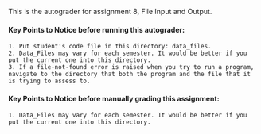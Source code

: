 This is the autograder for assignment 8, File Input and Output.

#### Key Points to Notice before running this autograder:
    1. Put student's code file in this directory: data_files.
    2. Data_Files may vary for each semester. It would be better if you put the current one into this directory.
    3. If a file-not-found error is raised when you try to run a program, navigate to the directory that both the program and the file that it is trying to assess to.

#### Key Points to Notice before manually grading this assignment:
    1. Data_Files may vary for each semester. It would be better if you put the current one into this directory.